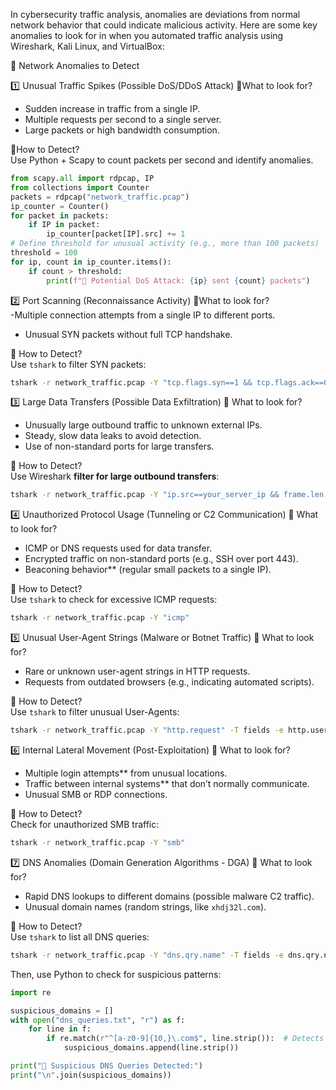In cybersecurity traffic analysis, anomalies are deviations from normal network behavior that could indicate malicious activity. 
Here are some key anomalies to look for in when you automated traffic analysis using Wireshark, Kali Linux, and VirtualBox:  

🚨 Network Anomalies to Detect  

1️⃣ Unusual Traffic Spikes (Possible DoS/DDoS Attack)
📌What to look for?  
- Sudden increase in traffic from a single IP.  
- Multiple requests per second to a single server.  
- Large packets or high bandwidth consumption.  

📌How to Detect?  
Use Python + Scapy to count packets per second and identify anomalies.  

```python
from scapy.all import rdpcap, IP
from collections import Counter
packets = rdpcap("network_traffic.pcap")
ip_counter = Counter()
for packet in packets:
    if IP in packet:
        ip_counter[packet[IP].src] += 1
# Define threshold for unusual activity (e.g., more than 100 packets)
threshold = 100  
for ip, count in ip_counter.items():
    if count > threshold:
        print(f"🚨 Potential DoS Attack: {ip} sent {count} packets")
```
2️⃣ Port Scanning (Reconnaissance Activity)
📌What to look for?  
-Multiple connection attempts from a single IP to different ports.  
- Unusual SYN packets without full TCP handshake.  

📌 How to Detect?  
Use `tshark` to filter SYN packets:  
```bash
tshark -r network_traffic.pcap -Y "tcp.flags.syn==1 && tcp.flags.ack==0" -T fields -e ip.src
```
3️⃣ Large Data Transfers (Possible Data Exfiltration)
📌 What to look for?  
- Unusually large outbound traffic to unknown external IPs.  
- Steady, slow data leaks to avoid detection.  
- Use of non-standard ports for large transfers.  

📌 How to Detect?  
Use Wireshark **filter for large outbound transfers**:  
```bash
tshark -r network_traffic.pcap -Y "ip.src==your_server_ip && frame.len > 1000"
```
4️⃣ Unauthorized Protocol Usage (Tunneling or C2 Communication)
📌 What to look for?  
- ICMP or DNS requests used for data transfer.  
- Encrypted traffic on non-standard ports (e.g., SSH over port 443).  
- Beaconing behavior** (regular small packets to a single IP).  

📌 How to Detect?  
Use `tshark` to check for excessive ICMP requests:  
```bash
tshark -r network_traffic.pcap -Y "icmp"
```

5️⃣ Unusual User-Agent Strings (Malware or Botnet Traffic)
📌 What to look for?  
- Rare or unknown user-agent strings in HTTP requests.  
- Requests from outdated browsers (e.g., indicating automated scripts).  

📌 How to Detect?  
Use `tshark` to filter unusual User-Agents:  
```bash
tshark -r network_traffic.pcap -Y "http.request" -T fields -e http.user_agent
```
6️⃣ Internal Lateral Movement (Post-Exploitation)
📌 What to look for? 
- Multiple login attempts** from unusual locations.  
- Traffic between internal systems** that don’t normally communicate.  
- Unusual SMB or RDP connections.  

📌 How to Detect?  
Check for unauthorized SMB traffic:  
```bash
tshark -r network_traffic.pcap -Y "smb"
```

7️⃣ DNS Anomalies (Domain Generation Algorithms - DGA)
📌 What to look for?  
- Rapid DNS lookups to different domains (possible malware C2 traffic).  
- Unusual domain names (random strings, like `xhdj32l.com`).  

📌 How to Detect?  
Use `tshark` to list all DNS queries:  
```bash
tshark -r network_traffic.pcap -Y "dns.qry.name" -T fields -e dns.qry.name
```
Then, use Python to check for suspicious patterns:  
```python
import re

suspicious_domains = []
with open("dns_queries.txt", "r") as f:
    for line in f:
        if re.match(r"^[a-z0-9]{10,}\.com$", line.strip()):  # Detects randomly generated domains
            suspicious_domains.append(line.strip())

print("🚨 Suspicious DNS Queries Detected:")
print("\n".join(suspicious_domains))
```
